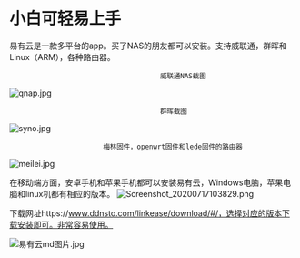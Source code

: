 # 小白可轻易上手
易有云是一款多平台的app。买了NAS的朋友都可以安装。支持威联通，群晖和Linux（ARM），各种路由器。

                                         威联通NAS截图
 
![qnap.jpg](./小白/qnap.jpg)

                                         群晖截图
![syno.jpg](./小白/syno.jpg)

                           梅林固件，openwrt固件和lede固件的路由器       
![meilei.jpg](./小白/meilei.jpg)

      
在移动端方面，安卓手机和苹果手机都可以安装易有云，Windows电脑，苹果电脑和linux机都有相应的版本。
![Screenshot_20200717103829.png](./小白/Screenshot_20200717-103829.png)



下载网址https://www.ddnsto.com/linkease/download/#/，选择对应的版本下载安装即可。非常容易使用。

![易有云md图片.jpg](./小白/易有云md图片.jpg)
